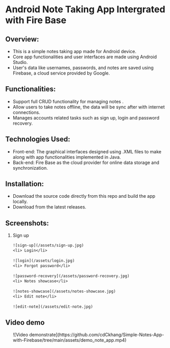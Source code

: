 <h1> Android Note Taking App Intergrated with Fire Base</h1>

<h2 id="section1">Overview:</h2>
<ul>
<li>This is a simple notes taking app made for Android device. 
<li>Core app functionalities and user interfaces are made using Android Studio. </li>
<li>User's data like usernames, passwords, and notes are saved using Firebase, a cloud service provided by Google.</li>
</ul>

<h2>Functionalities:</h2>
<ul>
<li> Support full CRUD functionality for managing notes .</li>
<li> Allow users to take notes offline, the data will be sync after with internet connections.</li>
<li> Manages accounts related tasks such as sign up, login and password recovery.</li>

</ul>

<h2> Technologies Used:</h2>
<ul>
    <li> Front-end: The graphical interfaces designed using .XML files to make along with app functionalities implemented in Java.</li>
    <li> Back-end: Fire Base as the cloud provider for online data storage and synchronization.</li>
</ul>


<h2> Installation:</h2>
<ul>
    <li>Download the source code directly from this repo and build the app locally.</li>
    <li>Download from the latest releases.</li>
</ul>


<h2>Screenshots:</h2>
<ol>
    <li> Sign up</li>
    
    ![sign-up](/assets/sign-up.jpg)
    <li> Login</li>
    
    ![login](/assets/login.jpg)
    <li> Forgot password</li>
    
    ![password-recovery](/assets/password-recovery.jpg)
    <li> Notes showcase</li>
    
    ![notes-showcase](/assets/notes-showcase.jpg)
    <li> Edit note</li>
    
    ![edit-note](/assets/edit-note.jpg)

</ol>

<h2>Video demo</h2>
<ol>    
    ![Video demonstrate](https://github.com/cdCkhang/Simple-Notes-App-with-Firebase/tree/main/assets/demo_note_app.mp4)
</ol>

